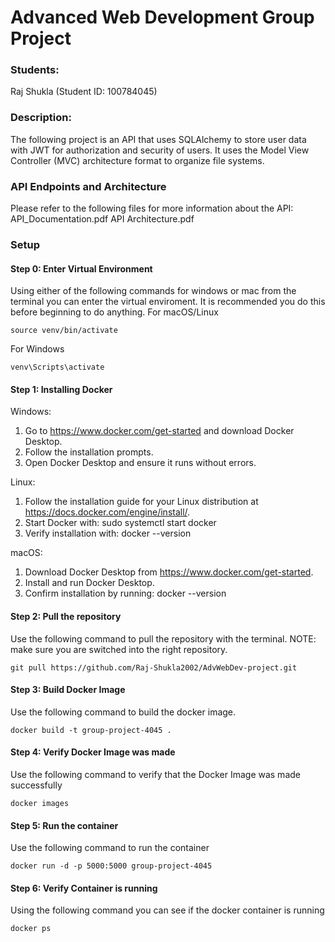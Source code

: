 # Advanced Web Development Group Project

### Students:

Raj Shukla (Student ID: 100784045)

### Description:

The following project is an API that uses SQLAlchemy to store user data with JWT for authorization and security of users. It uses the Model View Controller (MVC) architecture format to organize file systems. 

### API Endpoints and Architecture

Please refer to the following files for more information about the API:
API_Documentation.pdf
API Architecture.pdf

### Setup

#### Step 0: Enter Virtual Environment
Using either of the following commands for windows or mac from the terminal you can enter the virtual enviroment. It is recommended you do this before beginning to do anything.
For macOS/Linux
```
source venv/bin/activate
```
For Windows
```
venv\Scripts\activate
```

#### Step 1: Installing Docker

Windows:
1. Go to https://www.docker.com/get-started and download Docker Desktop.
2. Follow the installation prompts.
3. Open Docker Desktop and ensure it runs without errors.
   
Linux:
1. Follow the installation guide for your Linux distribution at
https://docs.docker.com/engine/install/.
2. Start Docker with: sudo systemctl start docker
3. Verify installation with: docker --version
   
macOS:
1. Download Docker Desktop from https://www.docker.com/get-started.
2. Install and run Docker Desktop.
3. Confirm installation by running: docker --version

#### Step 2: Pull the repository

Use the following command to pull the repository with the terminal. NOTE: make sure you are switched into the right repository.
```
git pull https://github.com/Raj-Shukla2002/AdvWebDev-project.git
```

#### Step 3: Build Docker Image
Use the following command to build the docker image.
```
docker build -t group-project-4045 .
```
#### Step 4: Verify Docker Image was made
Use the following command to verify that the Docker Image was made successfully
```
docker images
```
#### Step 5: Run the container
Use the following command to run the container
```
docker run -d -p 5000:5000 group-project-4045
```
#### Step 6: Verify Container is running
Using the following command you can see if the docker container is running
```
docker ps
```
